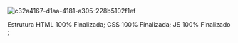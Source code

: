 ![c32a4167-d1aa-4181-a305-228b5102f1ef](https://user-images.githubusercontent.com/83568294/131530901-a2a1bc45-d0c7-4efc-bc1d-01b01b5e1947.jpg)


Estrutura HTML 100% Finalizada;
CSS 100% Finalizada;
JS 100% Finalizado ; 
